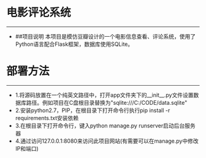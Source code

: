 # 电影评论系统
---
* ##项目说明
  本项目是模仿豆瓣设计的一个电影信息查看、评论系统，使用了Python语言配合Flask框架，数据库使用SQLite。

# 部署方法
---
* 1.将源码放置在一个纯英文路径中，打开app文件夹下的__init__.py文件设置数据库路径。例如项目在C盘根目录替换为"sqlite:///C:/CODE/data.sqlite"
* 2.安装python2.7，PIP，在根目录下打开命令行执行pip install -r requirements.txt安装依赖
* 3.在根目录下打开命令行，键入python manage.py runserver启动后台服务器
* 4.通过访问127.0.0.1:8080来访问此项目网站(有需要可以在manage.py中修改IP和端口)
